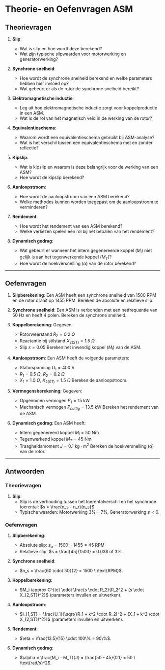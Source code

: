 # Theorie- en Oefenvragen ASM

## Theorievragen

1. **Slip**:
   - Wat is slip en hoe wordt deze berekend?
   - Wat zijn typische slipwaarden voor motorwerking en generatorwerking?

2. **Synchrone snelheid**:
   - Hoe wordt de synchrone snelheid berekend en welke parameters hebben hier invloed op?
   - Wat gebeurt er als de rotor de synchrone snelheid bereikt?

3. **Elektromagnetische inductie**:
   - Leg uit hoe elektromagnetische inductie zorgt voor koppelproductie in een ASM.
   - Wat is de rol van het magnetisch veld in de werking van de rotor?

4. **Equivalentieschema**:
   - Waarom wordt een equivalentieschema gebruikt bij ASM-analyse?
   - Wat is het verschil tussen een equivalentieschema met en zonder reflectie?

5. **Kipslip**:
   - Wat is kipslip en waarom is deze belangrijk voor de werking van een ASM?
   - Hoe wordt de kipslip berekend?

6. **Aanloopstroom**:
   - Hoe wordt de aanloopstroom van een ASM berekend?
   - Welke methodes kunnen worden toegepast om de aanloopstroom te verminderen?

7. **Rendement**:
   - Hoe wordt het rendement van een ASM berekend?
   - Welke verliezen spelen een rol bij het bepalen van het rendement?

8. **Dynamisch gedrag**:
   - Wat gebeurt er wanneer het intern gegenereerde koppel ($M_i$) niet gelijk is aan het tegenwerkende koppel ($M_T$)?
   - Hoe wordt de hoekversnelling ($\alpha$) van de rotor berekend?

---

## Oefenvragen

1. **Slipberekening**:
   Een ASM heeft een synchrone snelheid van $1500 \ \text{RPM}$ en de rotor draait op $1455 \ \text{RPM}$. Bereken de absolute en relatieve slip.

2. **Synchrone snelheid**:
   Een ASM is verbonden met een netfrequentie van $50 \ \text{Hz}$ en heeft $4$ polen. Bereken de synchrone snelheid.

3. **Koppelberekening**:
   Gegeven:
   - Rotorweerstand $R_2 = 0.2 \ \Omega$
   - Reactantie bij stilstand $X_{2(ST)} = 1.5 \ \Omega$
   - Slip $s = 0.05$
   Bereken het inwendig koppel ($M_i$) van de ASM.

4. **Aanloopstroom**:
   Een ASM heeft de volgende parameters:
   - Statorspanning $U_1 = 400 \ \text{V}$
   - $R_1 = 0.5 \ \Omega$, $R_2 = 0.2 \ \Omega$
   - $X_1 = 1.0 \ \Omega$, $X_{2(ST)} = 1.5 \ \Omega$
   Bereken de aanloopstroom.

5. **Vermogensberekening**:
   Gegeven:
   - Opgenomen vermogen $P_{1} = 15 \ \text{kW}$
   - Mechanisch vermogen $P_{nuttig} = 13.5 \ \text{kW}$
   Bereken het rendement van de ASM.

6. **Dynamisch gedrag**:
   Een ASM heeft:
   - Intern gegenereerd koppel $M_i = 50 \ \text{Nm}$
   - Tegenwerkend koppel $M_T = 45 \ \text{Nm}$
   - Traagheidsmoment $J = 0.1 \ \text{kg} \cdot \text{m}^2$
   Bereken de hoekversnelling ($\alpha$) van de rotor.

---

## Antwoorden
### Theorievragen
1. **Slip**:
   - Slip is de verhouding tussen het toerentalverschil en het synchrone toerental: $s = \frac{n_s - n_r}{n_s}$.
   - Typische waarden: Motorwerking $3\% - 7\%$, Generatorwerking $s < 0$.

### Oefenvragen
1. **Slipberekening**:
   - Absolute slip: $s_a = 1500 - 1455 = 45 \ \text{RPM}$
   - Relatieve slip: $s = \frac{45}{1500} = 0.03$ of $3\%$.

2. **Synchrone snelheid**:
   - $n_s = \frac{60 \cdot 50}{2} = 1500 \ \text{RPM}$.

3. **Koppelberekening**:
   - $M_i \approx C^{te} \cdot \frac{s \cdot R_2}{R_2^2 + (s \cdot X_{2,ST})^2}$ (parameters invullen en uitwerken).

4. **Aanloopstroom**:
   - $I_{1,ST} = \frac{U_1}{\sqrt{(R_1 + k^2 \cdot R_2)^2 + (X_1 + k^2 \cdot X_{2,ST})^2}}$ (parameters invullen en uitwerken).

5. **Rendement**:
   - $\eta = \frac{13.5}{15} \cdot 100\% = 90\%$.

6. **Dynamisch gedrag**:
   - $\alpha = \frac{M_i - M_T}{J} = \frac{50 - 45}{0.1} = 50 \ \text{rad/s}^2$.
